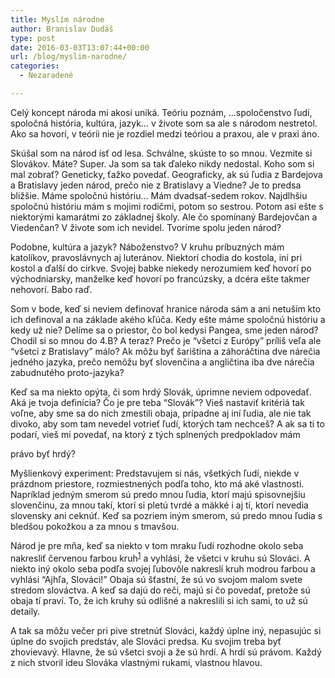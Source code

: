 ```yaml
---
title: Myslím národne
author: Branislav Dudáš
type: post
date: 2016-03-03T13:07:44+00:00
url: /blog/myslim-narodne/
categories:
  - Nezaradené

---
```

Celý koncept národa mi akosi uniká. Teóriu poznám, &#8230;spoločenstvo ľudí, spoločná história, kultúra, jazyk… v živote som sa ale s národom nestretol. Ako sa hovorí, v teórii nie je rozdiel medzi teóriou a praxou, ale v praxi áno.<!--more-->

Skúšal som na národ ísť od lesa. Schválne, skúste to so mnou. Vezmite si Slovákov. Máte? Super. Ja som sa tak ďaleko nikdy nedostal. Koho som si mal zobrať? Geneticky, ťažko povedať. Geograficky, ak sú ľudia z Bardejova a Bratislavy jeden národ, prečo nie z Bratislavy a Viedne? Je to predsa bližšie. Máme spoločnú históriu… Mám dvadsať-sedem rokov. Najdlhšiu spoločnú históriu mám s mojimi rodičmi, potom so sestrou. Potom asi ešte s niektorými kamarátmi zo základnej školy. Ale čo spomínaný Bardejovčan a Viedenčan? V živote som ich nevidel. Tvoríme spolu jeden národ?

Podobne, kultúra a jazyk? Náboženstvo? V kruhu príbuzných mám katolíkov, pravoslávnych aj luteránov. Niektorí chodia do kostola, iní pri kostol a ďalší do cirkve. Svojej babke niekedy nerozumiem keď hovorí po východniarsky, manželke keď hovorí po francúzsky, a dcéra ešte takmer nehovorí. Babo raď.

Som v bode, keď si neviem definovať hranice národa sám a ani netuším kto ich definoval a na základe akého kľúča. Kedy ešte máme spoločnú históriu a kedy už nie? Delíme sa o priestor, čo bol kedysi Pangea, sme jeden národ? Chodil si so mnou do 4.B? A teraz? Prečo je “všetci z Európy” príliš veľa ale “všetci z Bratislavy” málo? Ak môžu byť šariština a záhoráčtina dve nárečia jedného jazyka, prečo nemôžu byť slovenčina a angličtina iba dve nárečia zabudnutého proto-jazyka?

Keď sa ma niekto opýta, či som hrdý Slovák, úprimne neviem odpovedať. Aká je tvoja definícia? Čo je pre teba “Slovák”? Vieš nastaviť kritériá tak voľne, aby sme sa do nich zmestili obaja, prípadne aj iní ľudia, ale nie tak divoko, aby som tam nevedel votrieť ľudí, ktorých tam nechceš? A ak sa ti to podarí, vieš mi povedať, na ktorý z tých splnených predpokladov mám
  
právo byť hrdý?

Myšlienkový experiment: Predstavujem si nás, všetkých ľudí, niekde v prázdnom priestore, rozmiestnených podľa toho, kto má aké vlastnosti. Napríklad jedným smerom sú predo mnou ľudia, ktorí majú spisovnejšiu slovenčinu, za mnou takí, ktorí si pletú tvrdé a mäkké i aj tí, ktorí nevedia slovensky ani ceknúť. Keď sa pozriem iným smerom, sú predo mnou ľudia s bledšou pokožkou a za mnou s tmavšou.

Národ je pre mňa, keď sa niekto v tom mraku ľudí rozhodne okolo seba nakresliť červenou farbou kruh<sup class='footnote'><a href='https://www.branislavdudas.com/myslim-narodne/#fn-168-1' id='fnref-168-1' onclick='return fdfootnote_show(168)'>1</a></sup> a vyhlási, že všetci v kruhu sú Slováci. A niekto iný okolo seba podľa svojej ľubovôle nakreslí kruh modrou farbou a vyhlási “Ajhľa, Slováci!” Obaja sú šťastní, že sú vo svojom malom svete stredom slováctva. A keď sa dajú do reči, majú si čo povedať, pretože sú obaja tí praví. To, že ich kruhy sú odlišné a nakreslili si ich sami, to už sú detaily.

A tak sa môžu večer pri pive stretnúť Slováci, každý úplne iný, nepasujúc si úplne do svojich predstáv, ale Slováci predsa. Ku svojim treba byť zhovievavý. Hlavne, že sú všetci svoji a že sú hrdí. A hrdí sú právom. Každý z nich stvoril ideu Slováka vlastnými rukami, vlastnou hlavou.